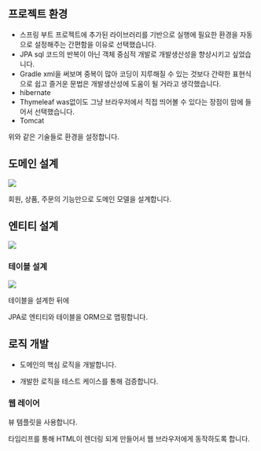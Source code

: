 ## 프로젝트 환경

- 스프링 부트
프로젝트에 추가된 라이브러리를 기반으로 실행에 필요한 환경을 자동으로 설정해주는 간편함을 이유로 선택했습니다.
- JPA
sql 코드의 반복이 아닌 객체 중심적 개발로 개발생산성을 향상시키고 싶었습니다.
- Gradle
xml을 써보며 중복이 많아 코딩이 지루해질 수 있는 것보다 간략한 표현식으로 쉽고 즐거운 문법은 개발생산성에 도움이 될 거라고 생각했습니다.
- hibernate
- Thymeleaf
 was없이도 그냥 브라우저에서 직접 띄어볼 수 있다는 장점이 맘에 들어서 선택했습니다.
- Tomcat

위와 같은 기술들로 환경을 설정합니다.





##  도메인 설계



![](C:\Users\DS_A1\Desktop\KakaoTalk_20210827_122416554.png)

회원, 상품, 주문의 기능만으로 도메인 모델을 설계합니다.



##  엔티티 설계

![](C:\Users\DS_A1\Desktop\KakaoTalk_20210827_122448304.png)





###  테이블 설계

![](C:\Users\DS_A1\Desktop\KakaoTalk_20210827_123933978.png)

테이블을 설계한 뒤에 

JPA로 엔티티와 테이블을 ORM으로 맵핑합니다.



## 로직 개발

- 도메인의 핵심 로직을 개발합니다.

- 개발한 로직을 테스트 케이스를 통해 검증합니다.



###  웹 레이어

뷰 템플릿을 사용합니다.

타임리프를 통해 HTML이 렌더링 되게 만들어서 웹 브라우저에게 동작하도록 합니다.

